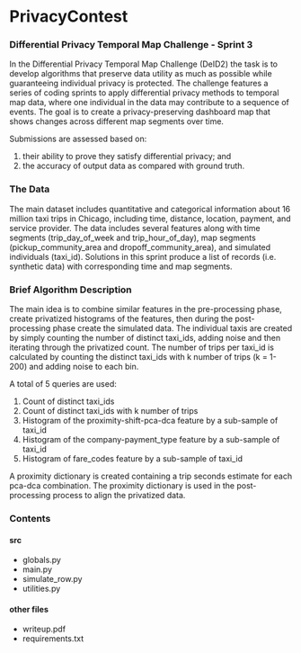 # PrivacyContest
### Differential Privacy Temporal Map Challenge - Sprint 3

In the Differential Privacy Temporal Map Challenge (DeID2) the task is to develop algorithms that preserve data utility as much as possible while guaranteeing individual privacy is protected. The challenge features a series of coding sprints to apply differential privacy methods to temporal map data, where one individual in the data may contribute to a sequence of events. The goal is to create a privacy-preserving dashboard map that shows changes across different map segments over time.

Submissions are assessed based on:

1.  their ability to prove they satisfy differential privacy; and
2.  the accuracy of output data as compared with ground truth.

###  The Data

The main dataset includes quantitative and categorical information about 16 million taxi trips in Chicago, including time, distance, location, payment, and service provider. The data includes several features along with time segments (trip_day_of_week and trip_hour_of_day), map segments (pickup_community_area and dropoff_community_area), and simulated individuals (taxi_id). Solutions in this sprint produce a list of records (i.e. synthetic data) with corresponding time and map segments.

### Brief Algorithm Description

The main idea is to combine similar features in the pre-processing phase, create privatized histograms of the features, then during the post-processing phase create the simulated data. The individual taxis are created by simply counting the number of distinct taxi_ids, adding noise and then iterating through the privatized count. The number of trips per taxi_id is calculated by counting the distinct taxi_ids with k number of trips (k = 1-200) and adding noise to each bin.

A total of 5 queries are used:

1) Count of distinct taxi_ids
2) Count of distinct taxi_ids with k number of trips
3) Histogram of the proximity-shift-pca-dca feature by a sub-sample of taxi_id
4) Histogram of the company-payment_type feature by a sub-sample of taxi_id
5) Histogram of fare_codes feature by a sub-sample of taxi_id


A proximity dictionary is created containing a trip seconds estimate for each pca-dca combination. The proximity dictionary is used in the post-processing process to align the privatized data.

### Contents

#### src

- globals.py
- main.py
- simulate_row.py
- utilities.py

#### other files

- writeup.pdf
- requirements.txt
